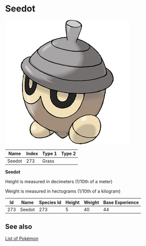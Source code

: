 # Seedot


![Seedot](images/273.png)

| **Name** | **Index** | **Type 1** | **Type 2** |
|----|----|----|----|
| Seedot | 273 | Grass  |  |

**Seedot** 


Height is measured in decimeters (1/10th of a meter)

Weight is measured in hectograms (1/10th of a kilogram)

| **Id** | **Name** | **Species Id** | **Height** | **Weight** | **Base Experience** |
|--------|----------|----------------|------------|------------|---------------------|
| 273 | Seedot | 273 | 5 | 40 | 44 |


## See also

[List of Pokémon](../pokemon.md)
